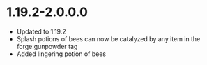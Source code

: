 # 1.19.2-2.0.0.0
* Updated to 1.19.2
* Splash potions of bees can now be catalyzed by any item in the forge:gunpowder tag
* Added lingering potion of bees
